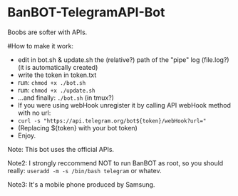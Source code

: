 # BanBOT-TelegramAPI-Bot
Boobs are softer with APIs.

#How to make it work:
- edit in bot.sh & update.sh the (relative?) path of the "pipe" log (file.log?) (it is automatically created)
- write the token in token.txt
- run: `chmod +x ./bot.sh`
- run: `chmod +x ./update.sh`
- ...and finally: `./bot.sh` (in tmux?)
- If you were using webHook unregister it by calling API webHook method with no url:
 - `curl -s "https://api.telegram.org/bot${token}/webHook?url="`
 - (Replacing ${token} with your bot token)
- Enjoy.

Note: This bot uses the official APIs.

Note2: I strongly reccommend NOT to run BanBOT as root, so you should really:  `useradd -m -s /bin/bash telegram` or whatev.

Note3: It's a mobile phone produced by Samsung.
